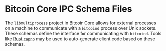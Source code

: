 # Bitcoin Core IPC Schema Files

The `libmultiprocess` project in Bitcoin Core allows for external processes on a machine to communicate with a `bitcoind` process over Unix sockets. These schemas define the interface for communicating with `bitcoind`. Tools like [Rust `capnp`](https://docs.rs/capnp/latest/capnp/) may be used to auto-generate client code based on these schemas.
